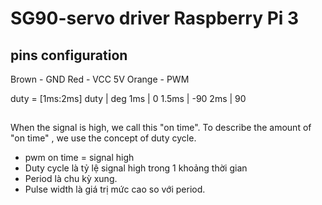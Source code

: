 # SG90-servo driver Raspberry Pi 3

## pins configuration
Brown   - GND
Red     - VCC 5V
Orange  - PWM

duty = [1ms:2ms]
duty    |   deg
1ms     |   0
1.5ms   |   -90
2ms     |   90

## 

When the signal is high, we call this "on time". 
To describe the amount of "on time" , we use the concept of duty cycle. 

- pwm on time = signal high
- Duty cycle là tỷ lệ signal high trong 1 khoảng thời gian
- Period là chu kỳ xung.
- Pulse width là giá trị mức cao so với period.